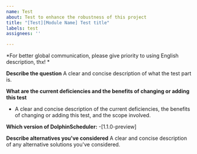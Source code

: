 ```yaml
---
name: Test
about: Test to enhance the robustness of this project
title: "[Test][Module Name] Test title"
labels: test
assignees: ''

---
```


*For better global communication, please give priority to using English description, thx! *

**Describe the question**
A clear and concise description of what the test part is.

**What are the current deficiencies and the benefits of changing or adding this test**
- A clear and concise description of the current deficiencies, the benefits of changing or adding this test, and the scope involved.

**Which version of DolphinScheduler:**
 -[1.1.0-preview]

**Describe alternatives you've considered**
A clear and concise description of any alternative solutions you've considered.
